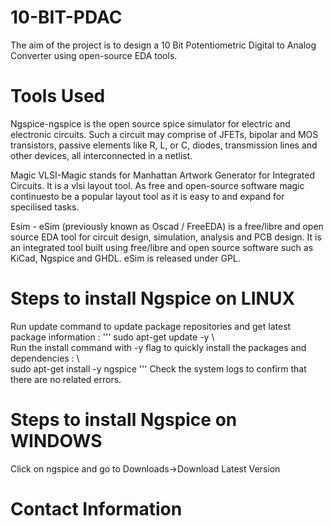 # 10-BIT-PDAC
The aim of the project is to design a 10 Bit Potentiometric Digital to Analog Converter using open-source EDA tools.

# Tools Used

Ngspice-ngspice is the open source spice simulator for electric and electronic circuits. Such a circuit may comprise of JFETs, bipolar and MOS transistors, passive elements like R, L, or C, diodes, transmission lines and other devices, all interconnected in a netlist.

Magic VLSI-Magic stands for Manhattan Artwork Generator for Integrated Circuits. It is a vlsi layout tool. As free and open-source software magic continuesto be a popular layout tool as it is easy to and expand for specilised tasks.

Esim - eSim (previously known as Oscad / FreeEDA) is a free/libre and open source EDA tool for circuit design, simulation, analysis and PCB design. It is an integrated tool built using free/libre and open source software such as KiCad, Ngspice and GHDL. eSim is released under GPL.

# Steps to install Ngspice on LINUX
Run update command to update package repositories and get latest package information :
'''
sudo apt-get update -y
\\\
Run the install command with -y flag to quickly install the packages and dependencies :
\\\
sudo apt-get install -y ngspice
'''
Check the system logs to confirm that there are no related errors.

# Steps to install Ngspice on WINDOWS
Click on ngspice and go to Downloads->Download Latest Version

# Contact Information
